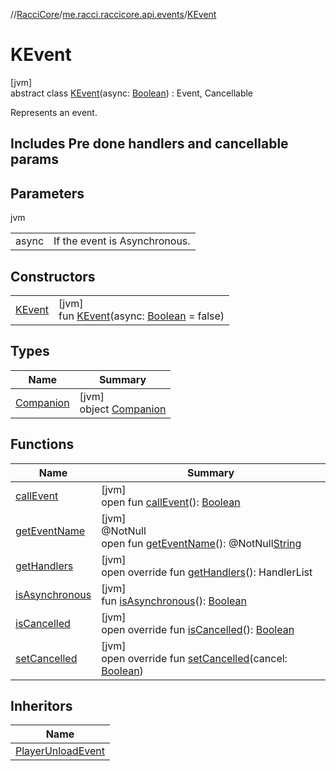 //[RacciCore](../../../index.md)/[me.racci.raccicore.api.events](../index.md)/[KEvent](index.md)

# KEvent

[jvm]\
abstract class [KEvent](index.md)(async: [Boolean](https://kotlinlang.org/api/latest/jvm/stdlib/kotlin/-boolean/index.html)) : Event, Cancellable

Represents an event.

## Includes Pre done handlers and cancellable params

## Parameters

jvm

| | |
|---|---|
| async | If the event is Asynchronous. |

## Constructors

| | |
|---|---|
| [KEvent](-k-event.md) | [jvm]<br>fun [KEvent](-k-event.md)(async: [Boolean](https://kotlinlang.org/api/latest/jvm/stdlib/kotlin/-boolean/index.html) = false) |

## Types

| Name | Summary |
|---|---|
| [Companion](-companion/index.md) | [jvm]<br>object [Companion](-companion/index.md) |

## Functions

| Name | Summary |
|---|---|
| [callEvent](../-day-event/index.md#-1071638799%2FFunctions%2F-1216412040) | [jvm]<br>open fun [callEvent](../-day-event/index.md#-1071638799%2FFunctions%2F-1216412040)(): [Boolean](https://kotlinlang.org/api/latest/jvm/stdlib/kotlin/-boolean/index.html) |
| [getEventName](../-day-event/index.md#1147460734%2FFunctions%2F-1216412040) | [jvm]<br>@NotNull<br>open fun [getEventName](../-day-event/index.md#1147460734%2FFunctions%2F-1216412040)(): @NotNull[String](https://kotlinlang.org/api/latest/jvm/stdlib/kotlin/-string/index.html) |
| [getHandlers](get-handlers.md) | [jvm]<br>open override fun [getHandlers](get-handlers.md)(): HandlerList |
| [isAsynchronous](../-day-event/index.md#-706610981%2FFunctions%2F-1216412040) | [jvm]<br>fun [isAsynchronous](../-day-event/index.md#-706610981%2FFunctions%2F-1216412040)(): [Boolean](https://kotlinlang.org/api/latest/jvm/stdlib/kotlin/-boolean/index.html) |
| [isCancelled](is-cancelled.md) | [jvm]<br>open override fun [isCancelled](is-cancelled.md)(): [Boolean](https://kotlinlang.org/api/latest/jvm/stdlib/kotlin/-boolean/index.html) |
| [setCancelled](set-cancelled.md) | [jvm]<br>open override fun [setCancelled](set-cancelled.md)(cancel: [Boolean](https://kotlinlang.org/api/latest/jvm/stdlib/kotlin/-boolean/index.html)) |

## Inheritors

| Name |
|---|
| [PlayerUnloadEvent](../-player-unload-event/index.md) |
